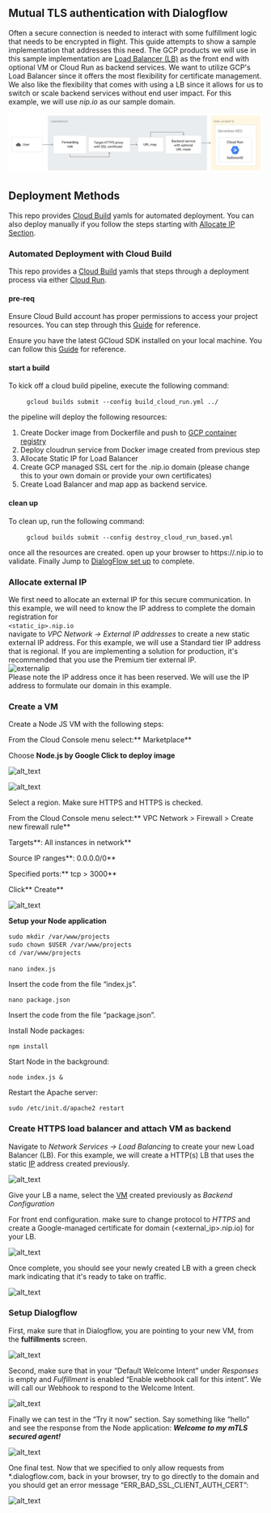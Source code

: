 ## **Mutual TLS authentication with Dialogflow**
Often a secure connection is needed to interact with some fulfillment logic that needs to be encrypted in flight. This guide attempts to show a sample implementation that addresses this need. The GCP products we will use in this sample implementation are [Load Balancer (LB)](https://cloud.google.com/load-balancing) as the front end with optional VM or Cloud Run as backend services. We want to utilize GCP's Load Balancer since it offers the most flexibility for certificate management. We also like the flexibility that comes with using a LB since it allows for us to switch or scale backend services without end user impact. For this example, we will use *nip.io* as our sample domain.   

![arch](images/lb-serverless-run.svg "arch")  


## Deployment Methods

This repo provides [Cloud Build](https://cloud.google.com/cloud-build) yamls for automated deployment. You can also deploy manually if you follow the steps starting with [Allocate IP Section](#Allocate-external-IP). 

### Automated Deployment with Cloud Build
This repo provides a [Cloud Build](https://cloud.google.com/cloud-build) yamls that steps through a deployment process via either [Cloud Run](https://cloud.google.com/run).  
 

#### pre-req
Ensure Cloud Build account has proper permissions to access your project resources. You can step through this [Guide](https://cloud.google.com/cloud-build/docs/quickstart-deploy) for reference.  

Ensure you have the latest GCloud SDK installed on your local machine. You can follow this [Guide](https://cloud.google.com/sdk/docs/install) for reference.  

#### start a build
To kick off a cloud build pipeline, execute the following command:  

```     gcloud builds submit --config build_cloud_run.yml ../```  

the pipeline will deploy the following resources:  
1. Create Docker image from Dockerfile and push to [GCP container registry](https://cloud.google.com/container-registry/)  
2. Deploy cloudrun service from Docker image created from previous step
3. Allocate Static IP for Load Balancer
4. Create GCP managed SSL cert for the <Static IP >.nip.io domain (please change this to your own domain or provide your own certificates)  
5. Create Load Balancer and map app as backend service.   

#### clean up
To clean up, run the following command:  

```     gcloud builds submit --config destroy_cloud_run_based.yml```  


once all the resources are created. open up your browser to https://<External IP>.nip.io to validate. Finally Jump to [DialogFlow set up](#Setup-Dialogflow) to complete. 

### Allocate external IP
We first need to allocate an external IP for this secure communication. In this example, we will need to know the IP address to complete the domain registration for   
```<static_ip>.nip.io```  
navigate to *VPC Network -> External IP addresses* to create a new static external IP address. For this example, we will use a Standard tier IP address that is regional. If you are implementing a solution for production, it's recommended that you use the Premium tier external IP.   
![externalip](images/external_ip.png "external ip")  
Please note the IP address once it has been reserved. We will use the IP address to formulate our domain in this example.   
  
    
### Create a VM

Create a Node JS VM with the following steps:

From the Cloud Console menu select:** Marketplace**

Choose **Node.js by Google Click to deploy image**
 


![alt_text](images/mtls-node-marketplace.png "image_tooltip")




![alt_text](images/mtls-node-deploy.png "image_tooltip")


Select a region. Make sure HTTPS and  HTTPS is checked.

From the Cloud Console menu select:** VPC Network > Firewall > Create new firewall rule**

Targets**: All instances in network**

Source IP ranges**: 0.0.0.0/0**

Specified ports:** tcp > 3000**

Click** Create**




![alt_text](images/mtls-firewall-rule.png "image_tooltip")
  

**Setup your Node application**


```
sudo mkdir /var/www/projects
sudo chown $USER /var/www/projects
cd /var/www/projects

nano index.js
```


Insert the code from the file “index.js”.


```
nano package.json
```


Insert the code from the file “package.json”. 

Install Node packages:


```
npm install
```


Start Node in the background:


```
node index.js &
```

Restart the Apache server:


```
sudo /etc/init.d/apache2 restart
```
  

### Create HTTPS load balancer and attach VM as backend
Navigate to *Network Services -> Load Balancing* to create your new Load Balancer (LB). For this example, we will create a HTTP(s) LB that uses the static [IP](#Allocate-external-IP)  address created previously.   

![alt_text](images/LB.png "lb")  

Give your LB a name, select the [VM](#Create-a-VM) created previously as *Backend Configuration*  

For front end configuration. make sure to change protocol to *HTTPS* and create a Google-managed certificate for domain (<external_ip>.nip.io) for your LB.   

![alt_text](images/front_end_config.png "front end config")  

Once complete, you should see your newly created LB with a green check mark indicating that it's ready to take on traffic.   

![alt_text](images/LB_list.png "front end config")  

  
### Setup Dialogflow

First, make sure that in Dialogflow, you are pointing to your new VM, from the **fulfillments** screen.




![alt_text](images/mtls-dialogflow-webhook.png "image_tooltip")


Second, make sure that in your “Default Welcome Intent” under _Responses_ is empty and _Fulfillment_ is enabled “Enable webhook call for this intent”.  We will call our Webhook to respond to the Welcome Intent.




![alt_text](images/mtls-enable-webhook.png "image_tooltip")


Finally we can test in the “Try it now” section.  Say something like “hello” and see the response from the Node application: **_Welcome to my mTLS secured agent!_**




![alt_text](images/mtls-dialogflow-test.png "image_tooltip")


One final test.  Now that we specified to only allow requests from *.dialogflow.com, back in your browser, try to go directly to the domain and you should get an error message “ERR_BAD_SSL_CLIENT_AUTH_CERT”:




![alt_text](images/mtls-webserver-test.png "image_tooltip")
